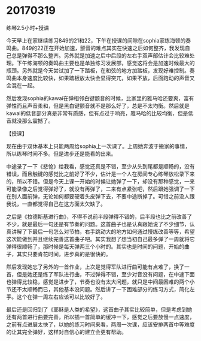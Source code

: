 # 20170319

练琴2.5小时+授课

今天早上在家继续练习849的21和22，下午在授课的间隙在sophia家练海顿的奏鸣曲。849的22正在开始加速，颤音的难点其实在快速之后如何整齐，我发现自己总是弹得不那么整齐。另外就是加速之后中后段的左右手双声部估计会比较难处理。下午练海顿的奏鸣曲主要也是单独练习发展部，感觉这将会是加速时候最大的瓶颈。另外就是今天尝试加了一下踏板，在和弦的地方加踏板，发现好难控制。奏鸣曲本身速度比较快，如果踏板放太快会显得突兀，如果不放，后面跑动的声音又会混在一起。

然后发现sophia的kawai在弹相邻白键颤音的时候，比家里的雅马哈还要爽，富有弹性而且声音柔和，但是黑白键颤音就不是那么好了，总是不太均衡。然后就是kawai的低音部分真是非常有质感，但有点过于响亮，雅马哈的比较均衡，但是低音就没那么震撼了。

【授课】

现在由于双休基本上只能两周给sophia上一次课了。上周她奔波于搬家的事情，所以练琴时间不多。但是进步还是能看的出来。

中途录了一下《悲怆》给我看，感觉还真是不错，至少从头到尾都是顺畅的，没有错误，而且触键的感觉比之前好了不少，估计是一个人在房间专心练琴放松录下来的，所以不错。但是今天上课一开始的时候让她弹了一下，却没有那种感觉，一来可能录像之后觉得弹好了，就没有再弹了，二来有点紧张吧，然后跟她强调了一下在别人面前弹，无论如何都要硬着头皮弹下去，不要中途断掉了。可惜之前没人跟我说，一直都觉得自己在这方面太欠缺了。

之后是《拉德斯基进行曲》，不得不说前半段弹得不错的，后半段也比之前改善了不少，就是最后一句还是有节奏的问题。这首曲子也是认真跟她说了不少细节，认真讲解了下最后一句怎么对节拍，右手跳动大的地方如何通过慢练改善等等，希望这次能做到并且继续完善这首曲子吧。其实我想了想当初自己最多弹了一周就将它弹得很顺畅了，那时候是每天弹两三个小时的。其实也是时间的问题，开始的曲子，其实只要肯花时间，进步真的是很快的。

然后发现她忘了另外的一首作业，上次是觉得军队进行曲可能有点难了，换了一首，但是她还是练了军队进行曲，不过弹得不错，至少对音没有问题，在中速下面也弹得比较稳，感觉是进步了，节奏也没有太大问题，就只是中间最困难的两个小节还不太顺畅而已，其他基本没问题。然后讲了一下困难部分的练习方式，简化左手。这个在弹一周左右应该可以比较好了。

最后还是回归到了《耶稣是人类的希望》，这首曲子其实比较简单，但是考虑到她还有两首进行曲要完善，所以插一首简单的缓冲一下，感觉之后要放慢一点速度，之前有点进展太快了，以她的练习时间来看，两周一次课，应该安排两首中等难度的让其完全弹好，这样对自信心的建立会更有帮助。
